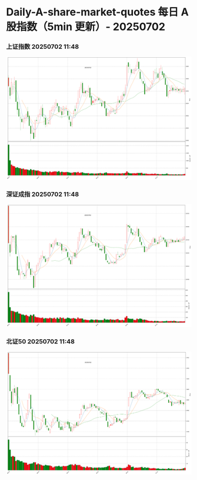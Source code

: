 
# Daily-A-share-market-quotes 每日 A 股指数（5min 更新）- 20250702

### 上证指数 20250702 11:48
![](./fig/2025/7/20250702-sh000001.png)

### 深证成指 20250702 11:48
![](./fig/2025/7/20250702-sz399001.png)

### 北证50 20250702 11:48
![](./fig/2025/7/20250702-bj899050.png)
